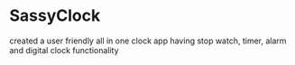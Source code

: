 # SassyClock
created a user friendly all in one clock app having stop watch, timer, alarm and digital clock functionality
